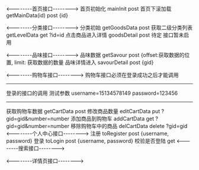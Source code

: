 
<--------首页接口-------->
首页初始化  mainInit              post
首页下滚加载 getMainData(id)      post   {id}

<--------分类接口-------->
分类初始        getGoodsData      post
获取二级分类列表  getLevelData      get   ?id=id
点击商品进入详情  goodsDetail       post  待定 接口暂未启用

<--------品味接口-------->
品味数据  getSavour               post {offset:获取数据的位置, limit: 获取数据的数量
品味详情进入  savourDetail         post  {gid}

<--------购物车接口-------->
购物车接口必须在登录成功之后才能调用

*******
 登录的接口的调用 测试参数 username=15134578149  password=123456
*******

获取购物车数据  getCartData         post
修改商品数量    editCartData        put  ?gid=gid&number=number
添加商品到购物车 addCartData         get   ?gid=gid&number=number
移除购物车中的商品 delCartData       delete  ?gid=gid
<--------个人中心接口-------->
注册  toRegister                   post {username, password}
登录  toLogin                      post {username, password}
校验是否登陆                         get
<--------搜索接口-------->

<--------详情页接口-------->